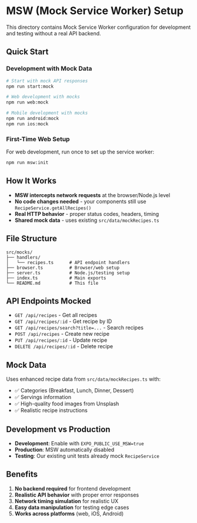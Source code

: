 # MSW (Mock Service Worker) Setup

This directory contains Mock Service Worker configuration for development and testing without a real API backend.

## Quick Start

### Development with Mock Data

```bash
# Start with mock API responses
npm run start:mock

# Web development with mocks
npm run web:mock

# Mobile development with mocks
npm run android:mock
npm run ios:mock
```

### First-Time Web Setup

For web development, run once to set up the service worker:

```bash
npm run msw:init
```

## How It Works

- **MSW intercepts network requests** at the browser/Node.js level
- **No code changes needed** - your components still use `RecipeService.getAllRecipes()`
- **Real HTTP behavior** - proper status codes, headers, timing
- **Shared mock data** - uses existing `src/data/mockRecipes.ts`

## File Structure

```
src/mocks/
├── handlers/
│   └── recipes.ts      # API endpoint handlers
├── browser.ts          # Browser/web setup
├── server.ts           # Node.js/testing setup
├── index.ts            # Main exports
└── README.md           # This file
```

## API Endpoints Mocked

- `GET /api/recipes` - Get all recipes
- `GET /api/recipes/:id` - Get recipe by ID
- `GET /api/recipes/search?title=...` - Search recipes
- `POST /api/recipes` - Create new recipe
- `PUT /api/recipes/:id` - Update recipe
- `DELETE /api/recipes/:id` - Delete recipe

## Mock Data

Uses enhanced recipe data from `src/data/mockRecipes.ts` with:
- ✅ Categories (Breakfast, Lunch, Dinner, Dessert)
- ✅ Servings information
- ✅ High-quality food images from Unsplash
- ✅ Realistic recipe instructions

## Development vs Production

- **Development**: Enable with `EXPO_PUBLIC_USE_MSW=true`
- **Production**: MSW automatically disabled
- **Testing**: Our existing unit tests already mock `RecipeService`

## Benefits

1. **No backend required** for frontend development
2. **Realistic API behavior** with proper error responses
3. **Network timing simulation** for realistic UX
4. **Easy data manipulation** for testing edge cases
5. **Works across platforms** (web, iOS, Android)